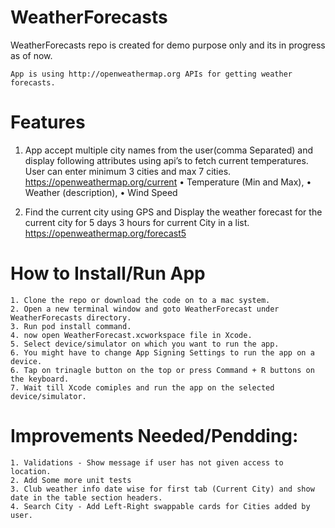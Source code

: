 # WeatherForecasts
WeatherForecasts repo is created for demo purpose only and its in progress as of now.

	App is using http://openweathermap.org APIs for getting weather forecasts.

# Features 
1. App accept multiple city names from the user(comma Separated) and display following attributes using api’s to fetch current temperatures. 
   User can enter minimum 3 cities and max 7 cities. https://openweathermap.org/current
	•	Temperature (Min and Max), 
	•	Weather (description), 
	•	Wind Speed  

2. Find the current city using GPS and Display the weather forecast for the current city for 5 days 3 hours for current City in a list.
https://openweathermap.org/forecast5 

# How to Install/Run App
	1. Clone the repo or download the code on to a mac system.
	2. Open a new terminal window and goto WeatherForecast under WeatherForecasts directory.
	3. Run pod install command.
	4. now open WeatherForecast.xcworkspace file in Xcode.
	5. Select device/simulator on which you want to run the app.
	6. You might have to change App Signing Settings to run the app on a device.
	6. Tap on trinagle button on the top or press Command + R buttons on the keyboard.
	7. Wait till Xcode comiples and run the app on the selected device/simulator.


# Improvements Needed/Pendding:
	1. Validations - Show message if user has not given access to location.
	2. Add Some more unit tests 
	3. Club weather info date wise for first tab (Current City) and show date in the table section headers.
	4. Search City - Add Left-Right swappable cards for Cities added by user.
